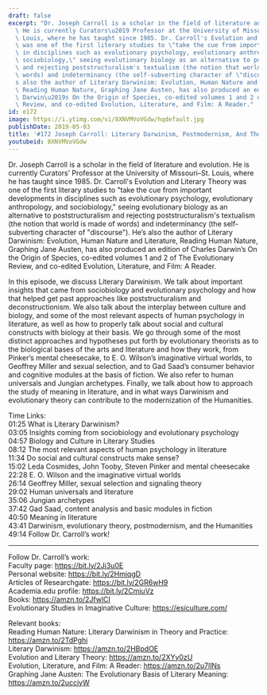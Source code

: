 ```yaml
---
draft: false
excerpt: "Dr. Joseph Carroll is a scholar in the field of literature and evolution.\
  \ He is currently Curators\u2019 Professor at the University of Missouri\u2013St.\
  \ Louis, where he has taught since 1985. Dr. Carroll's Evolution and Literary Theory\
  \ was one of the first literary studies to \"take the cue from important developments\
  \ in disciplines such as evolutionary psychology, evolutionary anthropology, and\
  \ sociobiology,\" seeing evolutionary biology as an alternative to poststructuralism\
  \ and rejecting poststructuralism's textualism (the notion that world is made of\
  \ words) and indeterminancy (the self-subverting character of \"discourse\"). He\u2019\
  s also the author of Literary Darwinism: Evolution, Human Nature and Literature,\
  \ Reading Human Nature, Graphing Jane Austen, has also produced an edition of Charles\
  \ Darwin\u2019s On the Origin of Species, co-edited volumes 1 and 2 of The Evolutionary\
  \ Review, and co-edited Evolution, Literature, and Film: A Reader."
id: e172
image: https://i.ytimg.com/vi/8XNVMVoVGdw/hqdefault.jpg
publishDate: 2019-05-03
title: '#172 Joseph Carroll: Literary Darwinism, Postmodernism, And The Humanities'
youtubeid: 8XNVMVoVGdw
---
```

Dr. Joseph Carroll is a scholar in the field of literature and evolution. He is currently Curators’ Professor at the University of Missouri–St. Louis, where he has taught since 1985. Dr. Carroll's Evolution and Literary Theory was one of the first literary studies to "take the cue from important developments in disciplines such as evolutionary psychology, evolutionary anthropology, and sociobiology," seeing evolutionary biology as an alternative to poststructuralism and rejecting poststructuralism's textualism (the notion that world is made of words) and indeterminancy (the self-subverting character of "discourse"). He’s also the author of Literary Darwinism: Evolution, Human Nature and Literature, Reading Human Nature, Graphing Jane Austen, has also produced an edition of Charles Darwin’s On the Origin of Species, co-edited volumes 1 and 2 of The Evolutionary Review, and co-edited Evolution, Literature, and Film: A Reader.

In this episode, we discuss Literary Darwinism. We talk about important insights that came from sociobiology and evolutionary psychology and how that helped get past approaches like poststructuralism and deconstructionism. We also talk about the interplay between culture and biology, and some of the most relevant aspects of human psychology in literature, as well as how to properly talk about social and cultural constructs with biology at their basis. We go through some of the most distinct approaches and hypotheses put forth by evolutionary theorists as to the biological bases of the arts and literature and how they work, from Pinker’s mental cheesecake, to E. O. Wilson’s imaginative virtual worlds, to Geoffrey Miller and sexual selection, and to Gad Saad’s consumer behavior and cognitive modules at the basis of fiction. We also refer to human universals and Jungian archetypes. Finally, we talk about how to approach the study of meaning in literature, and in what ways Darwinism and evolutionary theory can contribute to the modernization of the Humanities.

Time Links:  
01:25  What is Literary Darwinism?  
03:05  Insights coming from sociobiology and evolutionary psychology                    
04:57  Biology and Culture in Literary Studies                             
08:12  The most relevant aspects of human psychology in literature                   
11:34  Do social and cultural constructs make sense?                        
15:02  Leda Cosmides, John Tooby, Steven Pinker and mental cheesecake                     
22:28  E. O. Wilson and the imaginative virtual worlds    
26:14  Geoffrey Miller, sexual selection and signaling theory    
29:02  Human universals and literature    
35:06  Jungian archetypes  
37:42  Gad Saad, content analysis and basic modules in fiction   
40:50  Meaning in literature  
43:41  Darwinism, evolutionary theory, postmodernism, and the Humanities                
49:14  Follow Dr. Carroll’s work!

---

Follow Dr. Carroll’s work:  
Faculty page: https://bit.ly/2Ji3u0E  
Personal website: https://bit.ly/2HmjqgD  
Articles of Researchgate: https://bit.ly/2GR6wH9  
Academia.edu profile: https://bit.ly/2CmiuVz  
Books: https://amzn.to/2JfwlCI  
Evolutionary Studies in Imaginative Culture: https://esiculture.com/

Relevant books:  
Reading Human Nature: Literary Darwinism in Theory and Practice: https://amzn.to/2TdPghi  
Literary Darwinism: https://amzn.to/2HBpdOE  
Evolution and Literary Theory: https://amzn.to/2XYy0zU  
Evolution, Literature, and Film: A Reader: https://amzn.to/2u7llNs  
Graphing Jane Austen: The Evolutionary Basis of Literary Meaning: https://amzn.to/2uccjyW
